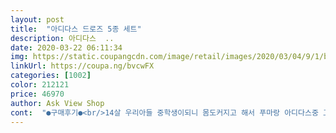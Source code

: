 ```yaml
---
layout: post 
title:  "아디다스 드로즈 5종 세트" 
description: 아디다스  ..
date: 2020-03-22 06:11:34 
img: https://static.coupangcdn.com/image/retail/images/2020/03/04/9/1/b6db799f-1a1d-4574-ac89-1715252a491c.jpg 
linkUrl: https://coupa.ng/bvcwFX 
categories: [1002] 
color: 212121 
price: 46970 
author: Ask View Shop 
cont:  "●구매후기●<br/>14살 우리아들 중학생이되니 몸도커지고 해서 푸마랑 아디다스중 고민하다가 아디다스평이 좋아서 구매!역쉬 탁월한선택  살에닿는촉감을 중요시하는 아이.<br/> 무척이나 보드랍다며 만족해하네요 빨강색도 입는다고 큰소리치네요<br/>바지를 32 사이즈로 입는데 사이즈를 100으로 주문해서 입는 중인데 편하게 잘 입습니다.<br/> 저랑 비슷한 허리 사이즈인데 넉넉하게 입는 것에 익숙하시면 105로 시키는게 좋을 것 같습니다.<br/> 근데 빨래할 때 물빠지는게 있어서 빨래할 때 주의해야 될 것 같아요.<br/><br/>선물로 줘도 될만큼 포장상태도 만족스럽습니다.<br/><br/>아들놈 주려고 샀어요.<br/><br/>애가 돼지여서 ㅋ<br/>외관상은 맘에 들어요~^^<br/>지금은 세탁해뒀는데,<br/>" 
---
```

